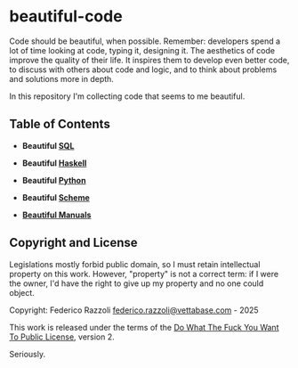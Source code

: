 # beautiful-code

Code should be beautiful, when possible. Remember: developers spend a lot of time looking at code,
typing it, designing it. The aesthetics of code improve the quality of their life. It inspires them
to develop even better code, to discuss with others about code and logic, and to think about problems
and solutions more in depth.

In this repository I'm collecting code that seems to me beautiful.


## Table of Contents

* __Beautiful [SQL](lang-sql.md)__
* __Beautiful [Haskell](lang-haskell.md)__
* __Beautiful [Python](lang-python.md)__
* __Beautiful [Scheme](lang-scheme.md)__

* __[Beautiful Manuals](b-manuals.md)__


## Copyright and License

Legislations mostly forbid public domain, so I must retain intellectual property on this work.
However, "property" is not a correct term: if I were the owner, I'd have the right to give up
my property and no one could object.

Copyright: Federico Razzoli <federico.razzoli@vettabase.com> - 2025

This work is released under the terms of the [Do What The Fuck You Want To Public License](LICENSE),
version 2.

Seriously.
